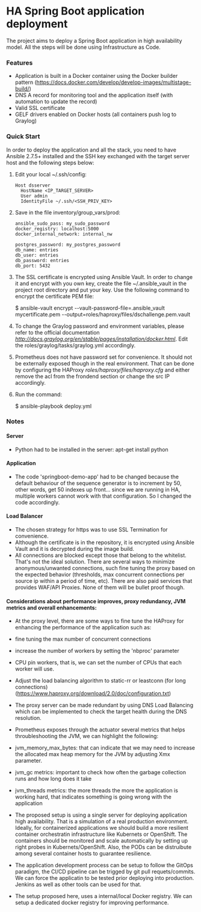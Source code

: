 # HA Spring Boot application deployment

The project aims to deploy a Spring Boot application in high availability model.
All the steps will be done using Infrastructure as Code.

### Features
 * Application is built in a Docker container using the Docker builder pattern (https://docs.docker.com/develop/develop-images/multistage-build/)
 * DNS A record for monitoring tool and the application itself (with automation to update the record)
 * Valid SSL certificate
 * GELF drivers enabled on Docker hosts (all containers push log to Graylog)

### Quick Start

In order to deploy the application and all the stack, you need to have Ansible 2.7.5+ installed and the SSH key
exchanged with the target server host and the following steps below:

 1. Edit your local ~/.ssh/config:

        Host dsserver
          HostName <IP_TARGET_SERVER>
          User admin
          IdentityFile ~/.ssh/<SSH_PRIV_KEY>

 2. Save in the file inventory/group_vars/prod:

        ansible_sudo_pass: my_sudo_password
        docker_registry: localhost:5000
        docker_internal_network: internal_nw

        postgres_password: my_postgres_password
        db_name: entries
        db_user: entries
        db_password: entries
        db_port: 5432

 3. The SSL certificate is encrypted using Ansible Vault. In order to change it and encrypt with you own key, create the file ~/.ansible_vault in the project root directory and put your key. Use the following command to encrypt the certificate PEM file:

    $ ansible-vault encrypt --vault-password-file=.ansible_vault mycertificate.pem --output=roles/haproxy/files/dschallenge.pem.vault

 4. To change the Graylog password and environment variables, please refer to the official documentation *http://docs.graylog.org/en/stable/pages/installation/docker.html*. Edit the roles/graylog/tasks/graylog.yml accordingly.

 5. Prometheus does not have password set for convenience. It should not be externally exposed though in the real environment. That can be done by configuring the HAProxy *roles/haproxy/files/haproxy.cfg* and either remove the acl from the frondend section or change the src IP accordingly.

 6. Run the command:

    $ ansible-playbook deploy.yml

### Notes

#### Server

 * Python had to be installed in the server:
    apt-get install python

#### Application

 * The code 'springboot-demo-app' had to be changed because the default behaviour of the sequence generator is to increment by 50, other words, get 50 indexes up front... since we are running in HA, multiple workers cannot work with that configuration. So I changed the code accordingly.

#### Load Balancer
 * The chosen strategy for https was to use SSL Termination for convenience.
 * Although the certificate is in the repository, it is encrypted using Ansible Vault and it is decrypted during the image build.
 * All connections are blocked except those that belong to the whitelist. That's not the ideal solution. There are several ways to minimize anonymous/unwanted connections, such fine tuning the proxy based on the expected behavior (thresholds, max concurrent connections per source ip within a period of time, etc). There are also paid services that provides WAF/API Proxies. None of them will be bullet proof though.

#### Considerations about performance improves, proxy redundancy, JVM metrics and overall enhancements:

 * At the proxy level, there are some ways to fine tune the HAProxy for enhancing the performance of the application such as:
  * fine tuning the max number of concurrent connections
  * increase the number of workers by setting the 'nbproc' parameter
  * CPU pin workers, that is, we can set the number of CPUs that each worker will use.
  * Adjust the load balancing algorithm to static-rr or leastconn (for long connections) (https://www.haproxy.org/download/2.0/doc/configuration.txt)

 * The proxy server can be made redundant by using DNS Load Balancing which can be implemented to check the target health during the DNS resolution.

 * Prometheus exposes through the actuator several metrics that helps throubleshooting the JVM, we can highlight the following:
  * jvm_memory_max_bytes: that can indicate that we may need to increase the allocated max heap memory for the JVM by adjusting Xmx parameter.
  * jvm_gc metrics: important to check how often the garbage collection runs and how long does it take
  * jvm_threads metrics: the more threads the more the application is working hard, that indicates something is going wrong with the application 

 * The proposed setup is using a single server for deploying application high availability. That is a simulation of a real production environment. Ideally, for containerized applications we should build a more resilient container orchestratin infrastructure like Kubernets or OpenShift. The containers should be monitored and scale automatically by setting up right probes in Kubernets/OpenShift. Also, the PODs can be distruibute among several container hosts to guarantee resilience.

 * The application development process can be setup to follow the GitOps paradigm, the CI/CD pipeline can be trigged by git pull requets/commits. We can force the applicatin to be tested prior deploying into production. Jenkins as well as other tools can be used for that.

 * The setup proposed here, uses a internal/local Docker registry. We can setup a dedicated docker registry for improving performance.
